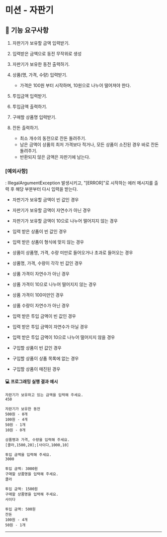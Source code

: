 # 미션 - 자판기

## 🚀 기능 요구사항
1. 자판기가 보유할 금액 입력받기. 
   

2. 입력받은 금액으로 동전 무작위로 생성 
   

3. 자판기가 보유한 동전 출력하기. 
   

4. 상품(명, 가격, 수량) 입력받기. 
    - 가격은 100원 부터 시작하며, 10원으로 나누어 떨어져야 한다. 


5. 투입금액 입력받기.


6. 투입금액 출력하기. 
   

7. 구매할 상품명 입력받기.


8. 잔돈 출력하기.
   - 최소 개수의 동전으로 잔돈 돌려주기.    
   - 남은 금액이 상품의 최저 가격보다 적거나, 모든 상품이 소진된 경우 바로 잔돈 돌려주기. 
   - 반환되지 않은 금액은 자판기에 남는다. 

### [예외사항]
: IllegalArgumentException 발생시키고, "[ERROR]"로 시작하는 에러 메시지를 출력 후 해당 부분부터 다시 입력을 받는다.

-  자판기가 보유할 금액이 빈 값인 경우
-  자판기가 보유할 금액이 자연수가 아닌 경우     
-  자판기가 보유할 금액이 10으로 나누어 떨어지지 않는 경우
   


-  입력 받은 상품이 빈 값인 경우  
-  입력 받은 상품이 형식에 맞지 않는 경우 
   

-  상품이 상품명, 가격, 수량 미만로 들어오거나 초과로 들어오는 경우
-  상품명, 가격, 수량이 각각 빈 값인 경우
-  상품 가격이 자연수가 아닌 경우  
-  상품 가격이 10으로 나누어 떨어지지 않는 경우
-  상품 가격이 100미만인 경우  
-  상품 수량이 자연수가 아닌 경우  



- 입력 받은 투입 금액이 빈 값인 경우 
- 입력 받은 투입 금액이 자연수가 아닐 경우  
- 입력 받은 투입 금액이 10으로 나누어 떨어지지 않을 경우  


- 구입할 상품이 빈 값인 경우 
- 구입할 상품이 상품 목록에 없는 경우
- 구입할 상품이 매진된 경우 

#### 💻 프로그래밍 실행 결과 예시

```
자판기가 보유하고 있는 금액을 입력해 주세요.
450

자판기가 보유한 동전
500원 - 0개
100원 - 4개
50원 - 1개
10원 - 0개

상품명과 가격, 수량을 입력해 주세요.
[콜라,1500,20];[사이다,1000,10]

투입 금액을 입력해 주세요.
3000

투입 금액: 3000원
구매할 상품명을 입력해 주세요.
콜라

투입 금액: 1500원
구매할 상품명을 입력해 주세요.
사이다

투입 금액: 500원
잔돈
100원 - 4개
50원 - 1개
```

---